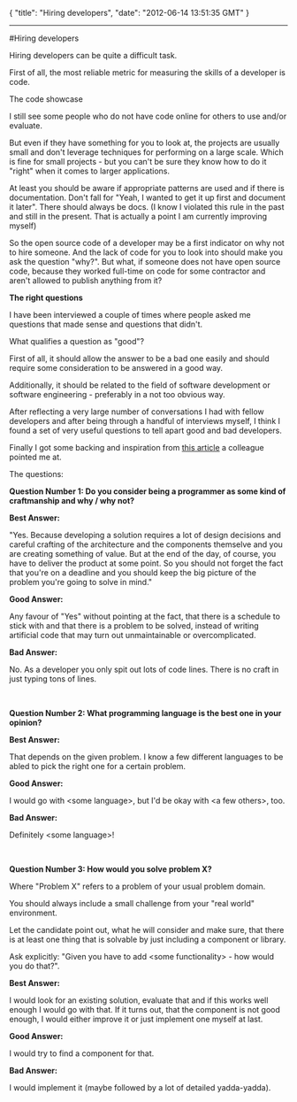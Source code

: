 {
  "title": "Hiring developers",
  "date": "2012-06-14 13:51:35 GMT"
}

---

#Hiring developers
<p>Hiring developers can be quite a difficult task.</p>&#13;
<p>First of all, the most reliable metric for measuring the skills of a developer is code.</p>&#13;
<p>The code showcase</p>&#13;
<p>I still see some people who do not have code online for others to use and/or evaluate.</p>&#13;
<p>But even if they have something for you to look at, the projects are usually small and don't leverage techniques for performing on a large scale. Which is fine for small projects - but you can't be sure they know how to do it "right" when it comes to larger applications.</p>&#13;
<p>At least you should be aware if appropriate patterns are used and if there is documentation. Don't fall for "Yeah, I wanted to get it up first and document it later". There should always be docs. (I know I violated this rule in the past and still in the present. That is actually a point I am currently improving myself)</p>&#13;
<p>So the open source code of a developer may be a first indicator on why not to hire someone. And the lack of code for you to look into should make you ask the question "why?". But what, if someone does not have open source code, because they worked full-time on code for some contractor and aren't allowed to publish anything from it?</p>&#13;
<p><strong>The right questions</strong></p>&#13;
<p>I have been interviewed a couple of times where people asked me questions that made sense and questions that didn't.</p>&#13;
<p>What qualifies a question as "good"?</p>&#13;
<p>First of all, it should allow the answer to be a bad one easily and should require some consideration to be answered in a good way.</p>&#13;
<p>Additionally, it should be related to the field of software development or software engineering - preferably in a not too obvious way.</p>&#13;
<p>After reflecting a very large number of conversations I had with fellow developers and after being through a handful of interviews myself, I think I found a set of very useful questions to tell apart good and bad developers.</p>&#13;
<p>Finally I got some backing and inspiration from <a href="http://www.facebook.com/l.php?u=http%3A%2F%2Fwww.guynirpaz.com%2F2012%2F06%2F11%2Fgood-developer-bad-developer%2F&amp;h=sAQG2P53IAQFNaqev9uYriTMMcNsj_zs8-mHq1Oh0pN6Sqw">this article</a> a colleague pointed me at.</p>&#13;
<p>The questions:</p>&#13;
<p><strong>Question Number 1: Do you consider being a programmer as some kind of craftmanship and why / why not?</strong></p>&#13;
<p><strong>Best Answer:</strong></p>&#13;
<p>"Yes. Because developing a solution requires a lot of design decisions and careful crafting of the architecture and the components themselve and you are creating something of value. But at the end of the day, of course, you have to deliver the product at some point. So you should not forget the fact that you're on a deadline and you should keep the big picture of the problem you're going to solve in mind."</p>&#13;
<p><strong>Good Answer:</strong></p>&#13;
<p>Any favour of "Yes" without pointing at the fact, that there is a schedule to stick with and that there is a problem to be solved, instead of writing artificial code that may turn out unmaintainable or overcomplicated.</p>&#13;
<p><strong>Bad Answer:</strong></p>&#13;
<p>No. As a developer you only spit out lots of code lines. There is no craft in just typing tons of lines.</p>&#13;
<p><strong><br /></strong></p>&#13;
<p><strong>Question Number 2: What programming language is the best one in your opinion?</strong></p>&#13;
<p><strong>Best Answer:</strong></p>&#13;
<p>That depends on the given problem. I know a few different languages to be abled to pick the right one for a certain problem.</p>&#13;
<p><strong>Good Answer:</strong></p>&#13;
<p>I would go with &lt;some language&gt;, but I'd be okay with &lt;a few others&gt;, too.</p>&#13;
<p><strong>Bad Answer:</strong></p>&#13;
<p>Definitely &lt;some language&gt;!</p>&#13;
<p><strong><br /></strong></p>&#13;
<p><strong>Question Number 3: How would you solve problem X?</strong></p>&#13;
<p>Where "Problem X" refers to a problem of your usual problem domain.</p>&#13;
<p>You should always include a small challenge from your "real world" environment.</p>&#13;
<p>Let the candidate point out, what he will consider and make sure, that there is at least one thing that is solvable by just including a component or library.</p>&#13;
<p>Ask explicitly: "Given you have to add &lt;some functionality&gt; - how would you do that?".</p>&#13;
<p><strong>Best Answer: </strong></p>&#13;
<p>I would look for an existing solution, evaluate that and if this works well enough I would go with that. If it turns out, that the component is not good enough, I would either improve it or just implement one myself at last.</p>&#13;
<p><strong>Good Answer:</strong></p>&#13;
<p>I would try to find a component for that.</p>&#13;
<p><strong>Bad Answer:</strong></p>&#13;
<p>I would implement it (maybe followed by a lot of detailed yadda-yadda).</p> 